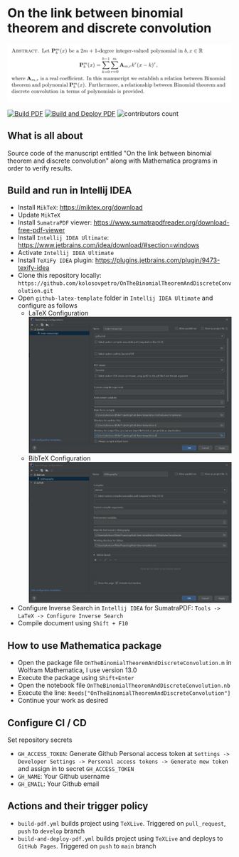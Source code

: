 # On the link between binomial theorem and discrete convolution

<p align="center">
  <img src="img/abstract.PNG" alt="logo_example"/>
</p>

[![Build PDF](https://github.com/kolosovpetro/OnTheBinomialTheoremAndDiscreteConvolution/actions/workflows/build-pdf.yml/badge.svg)](https://github.com/kolosovpetro/OnTheBinomialTheoremAndDiscreteConvolution/actions/workflows/build.yml/badge.svg)
[![Build and Deploy PDF](https://github.com/kolosovpetro/OnTheBinomialTheoremAndDiscreteConvolution/actions/workflows/build-and-deploy-pdf.yml/badge.svg)](https://github.com/kolosovpetro/OnTheBinomialTheoremAndDiscreteConvolution/actions/workflows/build-and-deploy.yml/badge.svg)
![contributors count](https://img.shields.io/github/contributors/kolosovpetro/OnTheBinomialTheoremAndDiscreteConvolution)

## What is all about

Source code of the manuscript entitled "On the link between binomial theorem and discrete convolution" along with
Mathematica programs in order to verify results.

## Build and run in Intellij IDEA

- Install `MikTeX`: https://miktex.org/download
- Update `MikTeX`
- Install `SumatraPDF` viewer: https://www.sumatrapdfreader.org/download-free-pdf-viewer
- Install `Intellij IDEA Ultimate`: https://www.jetbrains.com/idea/download/#section=windows
- Activate `Intellij IDEA Ultimate`
- Install `TeXiFy IDEA` plugin: https://plugins.jetbrains.com/plugin/9473-texify-idea
- Clone this repository locally: `https://github.com/kolosovpetro/OnTheBinomialTheoremAndDiscreteConvolution.git`
- Open `github-latex-template` folder in `Intellij IDEA Ultimate` and configure as follows
    - LaTeX Configuration
      ![LaTeX Configuration](img/latex_configuration.PNG?raw=true "LaTeX Configuration")
    - BibTeX Configuration
      ![BibTeX Configuration](img/bibtex_configuration.PNG?raw=true "BibTeX Configuration")
- Configure Inverse Search in `Intellij IDEA` for SumatraPDF: `Tools -> LaTeX -> Configure Inverse Search`
- Compile document using `Shift + F10`

## How to use Mathematica package

- Open the package file `OnTheBinomialTheoremAndDiscreteConvolution.m` in Wolfram Mathematica, I use version 13.0
- Execute the package using `Shift+Enter`
- Open the notebook file `OnTheBinomialTheoremAndDiscreteConvolution.nb`
- Execute the line: `Needs["OnTheBinomialTheoremAndDiscreteConvolution"]`
- Continue your work as desired

## Configure CI / CD

Set repository secrets

- `GH_ACCESS_TOKEN`: Generate Github Personal access token at
  `Settings -> Developer Settings -> Personal access tokens -> Generate mew token` and assign in to
  secret `GH_ACCESS_TOKEN`
- `GH_NAME`: Your Github username
- `GH_EMAIL`: Your Github email

## Actions and their trigger policy

- `build-pdf.yml` builds project using `TeXLive`. Triggered on `pull_request`, `push` to `develop` branch
- `build-and-deploy-pdf.yml` builds project using `TeXLive` and deploys to `GitHub Pages`. Triggered on `push` to `main`
  branch
